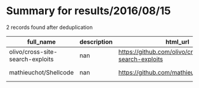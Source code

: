 
# Summary for results/2016/08/15
    
2 records found after deduplication

| full_name | description | html_url | matched_list | matched_count | pushed_at | size | stargazers_count | language | forks_count |
|----------------------------------|---------------|-----------------------------------------------------|----------------|-----------------|---------------------------|--------|--------------------|------------|---------------|
| olivo/cross-site-search-exploits | nan | https://github.com/olivo/cross-site-search-exploits | ['exploit'] | 1 | 2016-08-15 01:01:24+00:00 | 3 | 0 | Shell | 0 |
| mathieuchot/Shellcode | nan | https://github.com/mathieuchot/Shellcode | ['shellcode'] | 1 | 2016-08-15 15:21:20+00:00 | 1 | 0 | Assembly | 0 |
